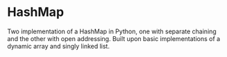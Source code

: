 # HashMap
Two implementation of a HashMap in Python, one with separate chaining and the other with open addressing. 
Built upon basic implementations of a dynamic array and singly linked list.
